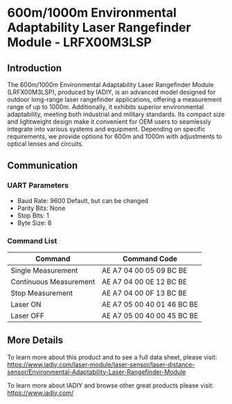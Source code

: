 # 600m/1000m Environmental Adaptability Laser Rangefinder Module - LRFX00M3LSP
## Introduction
The 600m/1000m Environmental Adaptability Laser Rangefinder Module (LRFX00M3LSP), produced by IADIY, is an advanced model designed for outdoor long-range laser rangefinder applications, offering a measurement range of up to 1000m. Additionally, it exhibits superior environmental adaptability, meeting both industrial and military standards. Its compact size and lightweight design make it convenient for OEM users to seamlessly integrate into various systems and equipment. Depending on specific requirements, we provide options for 600m and 1000m with adjustments to optical lenses and circuits.

## Communication

### UART Parameters
- Baud Rate: 9600 Default, but can be changed 
- Parity Bits: None
- Stop Bits: 1
- Byte Size: 8

### Command List
| Command | Command Code |
| --- | --- |
| Single Measurement | AE A7 04 00 05 09 BC BE |
| Continuous Measurement | AE A7 04 00 0E 12 BC BE |
| Stop Measurement | AE A7 04 00 0F 13 BC BE |
| Laser ON | AE A7 05 00 40 01 46 BC BE |
| Laser OFF | AE A7 05 00 40 00 45 BC BE |

## More Details
To learn more about this product and to see a full data sheet, please visit: https://www.iadiy.com/laser-module/laser-sensor/laser-distance-sensor/Environmental-Adaptability-Laser-Rangefinder-Module

To learn more about IADIY and browse other great products please visit: https://www.iadiy.com/